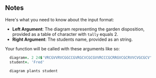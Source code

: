 ## Notes

Here's what you need to know about the input format:

- **Left Argument**: The diagram representing the garden disposition, provided as a table of character with `tally` equals 2.
- **Right Argument**: The students name, provided as an string.

Your function will be called with these arguments like so:

```j
  diagram=. 2 24$'VRCGVVRVCGGCCGVRGCVCGCGVVRCCCGCRRGVCGCRVVCVGCGCV'
  student=. 'Fred'
  
  diagram plants student
```
